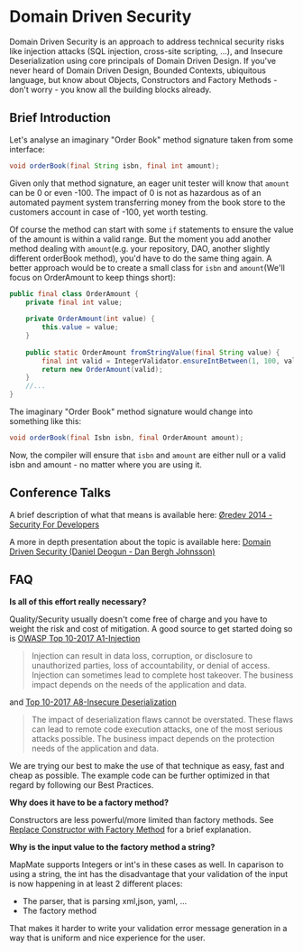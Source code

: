 # Domain Driven Security

Domain Driven Security is an approach to address technical security risks like injection attacks (SQL injection, 
cross-site scripting, ...), and Insecure Deserialization using core principals of Domain Driven Design. 
If you've never heard of Domain Driven Design, Bounded Contexts, ubiquitous language, but know about Objects,
Constructors and Factory Methods - don't worry - you know all the building blocks already.

## Brief Introduction

Let's analyse an imaginary "Order Book" method signature taken from some interface:

```java
void orderBook(final String isbn, final int amount);
```

Given only that method signature, an eager unit tester will know that `amount` can be 0 or even -100. The impact of 0
is not as hazardous as of an automated payment system transferring money from the book store to the customers account
in case of -100, yet worth testing.

Of course the method can start with some `if` statements to ensure the value of the amount is within a valid range. But
the moment you add another method dealing with `amount`(e.g. your repository, DAO, another slightly different orderBook
method), you'd have to do the same thing again. A better approach would be to create a small class for `isbn` and
`amount`(We'll focus on OrderAmount to keep things short):

```java
public final class OrderAmount {
    private final int value;
    
    private OrderAmount(int value) {
        this.value = value;
    }
    
    public static OrderAmount fromStringValue(final String value) {
        final int valid = IntegerValidator.ensureIntBetween(1, 100, value, "Invalid order amount");
        return new OrderAmount(valid);
    }
    //...
}
```

The imaginary "Order Book" method signature would change into something like this:

```java
void orderBook(final Isbn isbn, final OrderAmount amount);
```
Now, the compiler will ensure that `isbn` and `amount` are either null or a valid isbn and amount - no matter where you
are using it.

## Conference Talks

A brief description of what that means is available here: [Øredev 2014 - Security For Developers](https://youtu.be/CZZIoLZyqTM?t=1018)

A more in depth presentation about the topic is available here: [Domain Driven Security (Daniel Deogun - Dan Bergh Johnsson)](https://www.youtube.com/watch?v=9mGsLcruhwQ)

## FAQ

**Is all of this effort really necessary?**

Quality/Security usually doesn't come free of charge and you have to weight the risk and cost of mitigation.
A good source to get started doing so is [OWASP Top 10-2017 A1-Injection](https://www.owasp.org/index.php/Top_10-2017_A1-Injection)

> Injection can result in data loss, corruption, or disclosure to unauthorized parties, loss of accountability,
 or denial of access. Injection can sometimes lead to complete host takeover. The business impact depends on
 the needs of the application and data.

and [Top 10-2017 A8-Insecure Deserialization](https://www.owasp.org/index.php/Top_10-2017_A8-Insecure_Deserialization)
> The impact of deserialization flaws cannot be overstated. These flaws can lead to remote code execution attacks,
 one of the most serious attacks possible. The business impact depends on the protection needs of the application
 and data.

We are trying our best to make the use of that technique as easy, fast and cheap as possible.
The example code can be further optimized in that regard by following our Best Practices.

**Why does it have to be a factory method?**

Constructors are less powerful/more limited than factory methods. See
[Replace Constructor with Factory Method](https://refactoring.guru/replace-constructor-with-factory-method) for a brief explanation.


**Why is the input value to the factory method a string?**

MapMate supports Integers or int's in these cases as well. In caparison to using a string, the int has the disadvantage
that your validation of the input is now happening in at least 2 different places:

- The parser, that is parsing xml,json, yaml, ...
- The factory method

That makes it harder to write your validation error message generation in a way that is uniform and nice experience for
the user.
